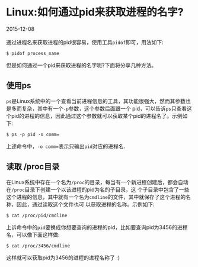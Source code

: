 # Linux:如何通过pid来获取进程的名字?         
2015-12-08  <br />           
通过进程名来获取进程的pid很容易，使用工具`pidof`即可，用法如下:       

    $ pidof process_name
但是如何通过一个pid来获取进程的名字呢?下面将分享几种方法。                  
## 使用ps
`ps`是Linux系统中的一个查看当前进程信息的工具，其功能很强大，然而其参数也是多而复杂，其中有一个`-p`参数，这个参数后面跟一个
pid，可以告诉`ps`只查看这个pid的进程的信息，因此通过这个参数就可以获取某个pid的进程名了。示例如下:          

    $ ps -p pid -o comm=
上述命令中，`-o comm=`表示只输出`pid`对应的进程名.           
## 读取 /proc目录
在Linux系统中存在一个名为`/proc`的目录，每当有一个新进程创建后，都会自动在`/proc`目录下创建一个以该进程的pid为名的子目录，这
个子目录中包含了一些这个进程的信息，其中就有一个名为`cmdline`的文件，其中就保存了这个进程的名称，因此，通过读取这个文件也可
以获取进程的名称。示例如下:      

    $ cat /proc/pid/cmdline
上诉命令中的`pid`要换成你想要查询的进程的pid，比如要查询pid为3456的进程名，可以像下面这样做:          
 
    $ cat /proc/3456/cmdline    
这样就可以获取pid为3456的进程的进程名称了 :)
